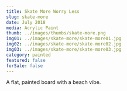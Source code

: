 ```yaml
---
title: Skate More Worry Less
slug: skate-more
date: July 2018
media: Acrylic Paint
thumb: ../images/thumbs/skate-more.png
img01: ../images/skate-more/skate-more01.jpg
img02: ../images/skate-more/skate-more02.jpg
img03: ../images/skate-more/skate-more03.jpg
category: painted
featured: false
forSale: false
---
```


A flat, painted board with a beach vibe.